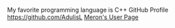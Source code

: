 My favorite programming language is C++
GitHub Profile https://github.com/AdulisL
[Meron's User Page](index.md)